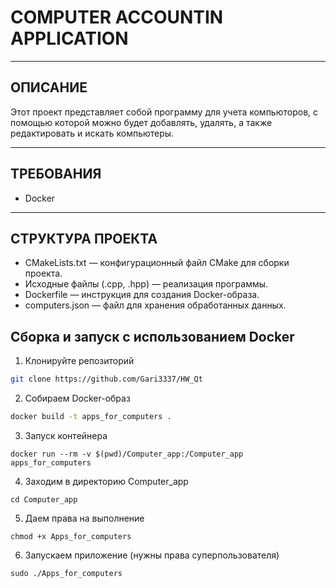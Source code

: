 # COMPUTER ACCOUNTIN APPLICATION

_____

## ОПИСАНИЕ
Этот проект представляет собой программу для учета компьюторов, с помощью которой можно будет добавлять, удалять, а также редактировать и искать компьютеры.

_____

## ТРЕБОВАНИЯ

+ Docker

____

## СТРУКТУРА ПРОЕКТА 

+ CMakeLists.txt — конфигурационный файл CMake для сборки проекта.
+ Исходные файлы (.cpp, .hpp) — реализация программы.
+ Dockerfile — инструкция для создания Docker-образа.
+ computers.json — файл для хранения обработанных данных.

## Сборка и запуск с использованием Docker

1. Клонируйте репозиторий 
```bash
git clone https://github.com/Gari3337/HW_Qt
```
2. Собираем Docker-образ
```bash
docker build -t apps_for_computers .
```
3. Запуск контейнера
```
docker run --rm -v $(pwd)/Computer_app:/Computer_app apps_for_computers
```
4. Заходим в директорию Computer_app
```
cd Computer_app
```
5. Даем права на выполнение
```
chmod +x Apps_for_computers
```
6. Запускаем приложение (нужны права суперпользователя) 
```
sudo ./Apps_for_computers
```




